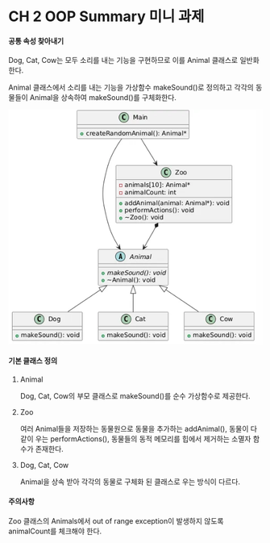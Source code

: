 # CH 2 OOP Summary 미니 과제

#### 공통 속성 찾아내기

Dog, Cat, Cow는 모두  소리를 내는 기능을 구현하므로 이를 Animal 클래스로 일반화한다.

Animal 클래스에서 소리를 내는 기능을 가상함수 makeSound()로 정의하고 각각의 동물들이 Animal을 상속하여 makeSound()를 구체화한다.



![image](.\images\image.webp)



#### 기본 클래스 정의

1. Animal

   Dog, Cat, Cow의 부모 클래스로 makeSound()를 순수 가상함수로 제공한다.

2. Zoo

   여러 Animal들을 저장하는 동물원으로 동물을 추가하는 addAnimal(), 동물이 다같이 우는 performActions(), 동물들의 동적 메모리를 힙에서 제거하는 소멸자 함수가 존재한다.

3. Dog, Cat, Cow

   Animal을 상속 받아 각각의 동물로 구체화 된 클래스로 우는 방식이 다르다.



#### 주의사항

Zoo 클래스의 Animals에서 out of range exception이 발생하지 않도록 animalCount를 체크해야 한다.

